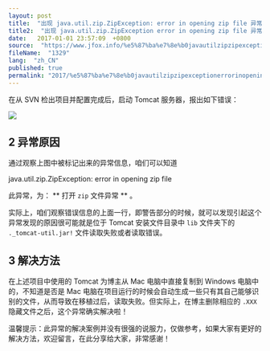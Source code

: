```yaml
---
layout: post
title:  "出现 java.util.zip.ZipException: error in opening zip file 异常的原因及解决方法"
title2:  "出现 java.util.zip.ZipException error in opening zip file 异常的原因及解决方法"
date:   2017-01-01 23:57:09  +0800
source:  "https://www.jfox.info/%e5%87%ba%e7%8e%b0javautilzipzipexceptionerrorinopeningzipfile%e5%bc%82%e5%b8%b8%e7%9a%84%e5%8e%9f%e5%9b%a0%e5%8f%8a%e8%a7%a3%e5%86%b3%e6%96%b9%e6%b3%95.html"
fileName:  "1329"
lang:  "zh_CN"
published: true
permalink: "2017/%e5%87%ba%e7%8e%b0javautilzipzipexceptionerrorinopeningzipfile%e5%bc%82%e5%b8%b8%e7%9a%84%e5%8e%9f%e5%9b%a0%e5%8f%8a%e8%a7%a3%e5%86%b3%e6%96%b9%e6%b3%95.html"
---
```


在从 SVN 检出项目并配置完成后，启动 Tomcat 服务器，报出如下错误：

![](984b522.png)

## 2 异常原因

通过观察上图中被标记出来的异常信息，咱们可以知道

java.util.zip.ZipException: error in opening zip file

 此异常，为： ** 打开 `zip` 文件异常 ** 。 

 实际上，咱们观察错误信息的上面一行，即警告部分的时候，就可以发现引起这个异常发现的原因很可能就是位于 Tomcat 安装文件目录中 `lib` 文件夹下的 `._tomcat-util.jar!` 文件读取失败或者读取错误。 

## 3 解决方法

 在上述项目中使用的 Tomcat 为博主从 Mac 电脑中直接复制到 Windows 电脑中的，不知道是否是 Mac 电脑在项目运行的时候会自动生成一些只有其自己能够识别的文件，从而导致在移植过后，读取失败。但实际上，在博主删除相应的 `.XXX` 隐藏文件之后，这个异常确实解决啦！ 

 温馨提示：此异常的解决案例并没有很强的说服力，仅做参考，如果大家有更好的解决方法，欢迎留言，在此分享给大家，非常感谢！

